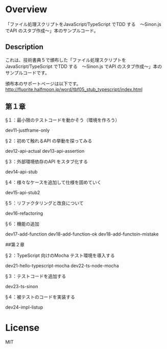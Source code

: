 ﻿# Overview
「ファイル処理スクリプトをJavaScript/TypeScript でTDD する　～Sinon.js でAPI のスタブ作成～」本のサンプルコード。

## Description
これは、技術書典５で頒布した「ファイル処理スクリプトをJavaScript/TypeScript でTDD する　～Sinon.js でAPI のスタブ作成～」本のサンプルコードです。

頒布本のサポートページは以下です。
http://fluorite.halfmoon.jp/word/tbf05_stub_typescript/index.html

## 第１章

§１：最小限のテストコードを動かそう（環境を作ろう）

dev11-justframe-only

§２：初めて触れるAPI の挙動を探ってみる

dev12-api-actual
dev13-api-assertion

§３：外部環境依存のAPI をスタブ化する

dev14-api-stub

§４：様々なケースを追加して仕様を固めていく

dev15-api-stub2

§５：リファクタリングと改良について

dev16-refactoring

§６：機能の追加

dev17-add-function
dev18-add-function-ok
dev18-add-functoin-mistake


##第２章

§２：TypeScript 向けのMocha テスト環境を導入する

dev21-hello-typescript-mocha
dev22-ts-node-mocha

§３：テストコードを追加する

dev23-ts-sinon

§４：被テストのコードを実装する

dev24-impl-listup



# License
MIT


